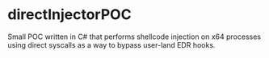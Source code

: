 # directInjectorPOC
Small POC written in C# that performs shellcode injection on x64 processes using direct syscalls as a way to bypass user-land EDR hooks. 
